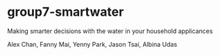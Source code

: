# group7-smartwater
Making smarter decisions with the water in your household applicances

Alex Chan, Fanny Mai, Yenny Park, Jason Tsai, Albina Udas
